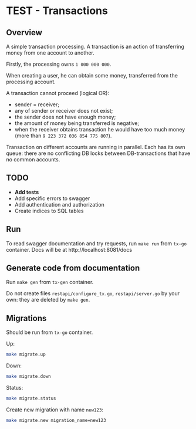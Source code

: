 # TEST - Transactions

## Overview

A simple transaction processing. A transaction is an action of transferring money from one account to another.

Firstly, the processing owns `1 000 000 000`.

When creating a user, he can obtain some money, transferred from the processing account.

A transaction cannot proceed (logical OR):
* sender = receiver;
* any of sender or receiver does not exist;
* the sender does not have enough money;
* the amount of money being transferred is negative;
* when the receiver obtains transaction he would have too much money (more than `9 223 372 036 854 775 807`).

Transaction on different accounts are running in parallel. Each has its own queue: there are no conflicting DB locks
between DB-transactions that have no common accounts.

## TODO
* **Add tests**
* Add specific errors to swagger
* Add authentication and authorization
* Create indices to SQL tables

## Run
To read swagger documentation and try requests, run `make run` from `tx-go` container. Docs will be at http://localhost:8081/docs

## Generate code from documentation
Run `make gen` from `tx-gen` container.

Do not create files `restapi/configure_tx.go`, `restapi/server.go` by your own: they are deleted by `make gen`.

## Migrations
Should be run from `tx-go` container.

Up:
```bash
make migrate.up
```

Down:
```bash
make migrate.down
```

Status:
```bash
make migrate.status
```

Create new migration with name `new123`:
```bash
make migrate.new migration_name=new123
```
